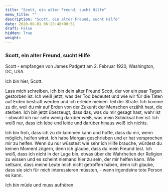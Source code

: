 ```yaml
---
title: "Scott, ein alter Freund, sucht Hilfe"
menu_title: ""
description: "Scott, ein alter Freund, sucht Hilfe"
date: 2020-08-01 06:25:48+00:51
draft: False
hidden: True
weight:
---
```

### Scott, ein alter Freund, sucht Hilfe

Scott - empfangen von James Padgett am 2. Februar 1920, Washington, DC, USA.

Ich bin hier, Scott.

Lass mich schreiben. Ich bin dein alter Freund Scott, der vor ein paar Tagen gestorben ist. Ich weiß jetzt, was der Tod bedeutet und wie wir für die Taten auf Erden bestraft werden und ich erleide meinen Teil der Strafe. Ich komme zu dir, weil du mir auf Erden von der Zukunft der Menschen erzählt hast, die sterben. Ich bin jetzt überzeugt, dass das, was du mir gesagt hast, wahr ist - obwohl ich nur sehr wenig darüber weiß, was mein Schicksal hier ist.  Ich weiß nur, dass ich lebe und leide und darüber hinaus weiß ich nichts.

Ich bin froh, dass ich zu dir kommen kann und hoffe, dass du mir, wenn möglich, helfen wirst. Ich habe Morgan geschrieben und er hat versprochen mir zu helfen. Wenn du nur wüsstest wie sehr ich Hilfe brauche, würdest du keinen Moment zögern, denn ich glaube, dass du mein Freund bist. Ich weiß, dass ich nicht in der Lage bin, etwas über die Wahrheiten der Religion zu wissen und es scheint niemand hier zu sein, der mir helfen kann. Wie seltsam, dass meine Leute mich nicht getroffen haben, denn ich glaube, dass sie sich für mich interessieren müssten, - wenn irgendeine tote Person es kann.

Ich bin müde und muss aufhören.
